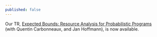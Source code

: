 ```yaml
---
published: false
---
```


Our TR, [Expected Bounds: Resource Analysis for Probabilistic Programs][1] (with Quentin Carbonneaux, and Jan Hoffmann), is now available.

[1]: http://channgo2203.github.io/pdfs/cmutr02.pdf
